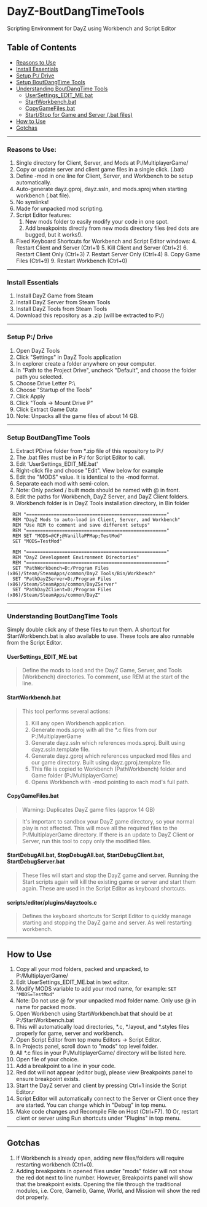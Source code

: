 
# DayZ-BoutDangTimeTools
Scripting Environment for DayZ using Workbench and Script Editor

## Table of Contents
 - [Reasons to Use](#reasons)
 - [Install Essentials](#install)
 - [Setup P:/ Drive](#pdrive)
 - [Setup BoutDangTime Tools](#setupbdt)
 - [Understanding BoutDangTime Tools](#bdttools)
   - [UserSettings_EDIT_ME.bat](#usersettings)
   - [StartWorkbench.bat](#startworkbench)
   - [CopyGameFiles.bat](#copygamefiles)
   - [Start/Stop for Game and Server (.bat files)](#startstop)
 - [How to Use](#howtouse)
 - [Gotchas](#gotchas)
 
___

<a name="reasons">
 
### Reasons to Use:
 1. Single directory for Client, Server, and Mods at P:/MultiplayerGame/
   1. Copy or update server and client game files in a single click. (.bat)
 2. Define -mod in one line for Client, Server, and Workbench to be setup automatically. 
 3. Auto-generate dayz.gproj, dayz.ssln, and mods.sproj when starting workbench (.bat file). 
 4. No symlinks!
 5. Made for unpacked mod scripting.
 6. Script Editor features:
    1. New mods folder to easily modify your code in one spot.
    2. Add breakpoints directly from new mods directory files (red dots are bugged, but it works!). 
 7. Fixed Keyboard Shortcuts for Workbench and Script Editor windows:
      4. Restart Client and Server (Ctrl+1)
      5. Kill Client and Server (Ctrl+2)
      6. Restart Client Only (Ctrl+3)
      7. Restart Server Only (Ctrl+4) 
      8. Copy Game Files (Ctrl+9)
      9. Restart Workbench (Ctrl+0)
      

<a name="setup"/>

___

<a name="install"/>

### Install Essentials
 1. Install DayZ Game from Steam
 2. Install DayZ Server from Steam Tools
 3. Install DayZ Tools from Steam Tools
 4. Download this repository as a .zip (will be extracted to P:/)

___

<a name="pdrive"/>

### Setup P:/ Drive 
 1. Open DayZ Tools
 2. Click "Settings" in DayZ Tools application
   1. In explorer create a folder anywhere on your computer.
   2. In "Path to the Project Drive", uncheck "Default", and choose the folder path you selected.
   3. Choose Drive Letter P:\
   4. Choose "Startup of the Tools"
   5. Click Apply
 3. Click "Tools -> Mount Drive P"
 4. Click Extract Game Data
   1. Note: Unpacks all the game files of about 14 GB.

___

<a name="setupbdt"/>

### Setup BoutDangTime Tools

 1. Extract PDrive folder from &ast;.zip file of this repository to P:/
   1. The .bat files must be in P:/ for Script Editor to call.
 2. Edit 'UserSettings_EDIT_ME.bat'
   1. Right-click file and choose "Edit".  View below for example
 3. Edit the "MODS" value.  It is identical to the -mod format.  
   1. Separate each mod with semi-colon.
   2. Note: Only packed / built mods should be named with @ in front.
 4. Edit the paths for Workbench, DayZ Server, and DayZ Client folders.
   1. Workbench folder is in DayZ Tools installation directory, in Bin folder

```
  REM "==================================================="
  REM "DayZ Mods to auto-load in Client, Server, and Workbench"
  REM "Use REM to comment and save different setups"
  REM "==================================================="
  REM SET "MODS=@CF;@VanillaPPMap;TestMod"
  SET "MODS=TestMod"

  REM "==================================================="
  REM "DayZ Development Environment Directories"
  REM "==================================================="
  SET "PathWorkbench=D:/Program Files (x86)/Steam/SteamApps/common/DayZ Tools/Bin/Workbench"
  SET "PathDayZServer=D:/Program Files (x86)/Steam/SteamApps/common/DayZServer"
  SET "PathDayZClient=D:/Program Files (x86)/Steam/SteamApps/common/DayZ"
```

___

<a name="bdttools"/>

### Understanding BoutDangTime Tools

Simply double click any of these files to run them.  A shortcut for StartWorkbench.bat is also available to use.  These tools are also runnable from the Script Editor. 

<a name="usersettings"/>

#### UserSettings_EDIT_ME.bat
> Define the mods to load and the DayZ Game, Server, and Tools (Workbench) directories.
> To comment, use REM at the start of the line.

<a name="startworkbench"/>

#### StartWorkbench.bat
> This tool performs several actions:
>  1. Kill any open Workbench application.
>  2. Generate mods.sproj with all the &ast;.c files from our P:/MultiplayerGame
>  3. Generate dayz.ssln which references mods.sproj.  Built using dayz.ssln.template file.
>  4. Generate dayz.gproj which references unpacked mod files and our game directory. Built using dayz.gproj.template file.
>    1. This file is copied to Workbench (PathWorkbench) folder and Game folder (P:/MultiplayerGame)
>  5. Opens Workbench with -mod pointing to each mod's full path.
 
 <a name="copygamefiles"/>
 
#### CopyGameFiles.bat
> Warning: Duplicates DayZ game files (approx 14 GB)

> It's important to sandbox your DayZ game directory, so your normal play is not affected.  This will move all the required files to the P:/MultiplayerGame directory.  If there is an update to DayZ Client or Server, run this tool to copy only the modified files.
  
 <a name="startstop"/>
 
#### StartDebugAll.bat, StopDebugAll.bat, StartDebugClient.bat, StartDebugServer.bat
> These files will start and stop the DayZ game and server.  Running the Start scripts again will kill the existing game or server and start them again.  These are used in the Script Editor as keyboard shortcuts.
  
  <a name="dayztools"/>
  
#### scripts/editor/plugins/dayztools.c
> Defines the keyboard shortcuts for Script Editor to quickly manage starting and stopping the DayZ game and server.  As well restarting workbench.

___

<a name="howtouse">
 
## How to Use
 1. Copy all your mod folders, packed and unpacked, to P:/MultiplayerGame/
 2. Edit UserSettings_EDIT_ME.bat in text editor.
   1. Modify MODS variable to add your mod name, for example: `SET "MODS=TestMod"`
   2. Note: Do not use @ for your unpacked mod folder name.  Only use @ in name for packed mods.
 3. Open Workbench using StartWorkbench.bat that should be at P:/StartWorkbench.bat
   1. This will automatically load directories, &ast;.c, &ast;.layout, and &ast;.styles files properly for game, server and workbench.
 4. Open Script Editor from top menu Editors -> Script Editor.
 5. In Projects panel, scroll down to "mods" top level folder.
   1. All *.c files in your P:/MultiplayerGame/ directory will be listed here.
 6. Open file of your choice.
 7. Add a breakpoint to a line in your code.
   1. Red dot will not appear (editor bug), please view Breakpoints panel to ensure breakpoint exists.
 8. Start the DayZ server and client by pressing Ctrl+1 inside the Script Editor.r
   1. Script Editor will automatically connect to the Server or Client once they are started.  You can change which in "Debug" in top menu.
 9. Make code changes and Recompile File on Host (Ctrl+F7).
 10 Or, restart client or server using Run shortcuts under "Plugins" in top menu.
 
 --- 
 
<a name="gotchas">
 
## Gotchas
 1. If Workbench is already open, adding new files/folders will require restarting workbench (Ctrl+0).
 2. Adding breakpoints in opened files under "mods" folder will not show the red dot next to line number.  However, Breakpoints panel will show that the breakpoint exists.  Opening the file through the traditional modules, i.e. Core, Gamelib, Game, World, and Mission will show the red dot properly.
 
 
